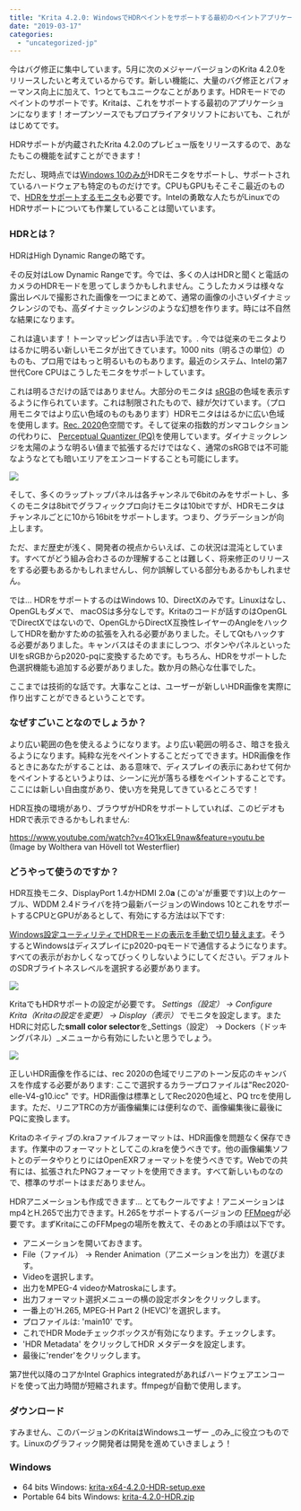 ```yaml
---
title: "Krita 4.2.0: WindowsでHDRペイントをサポートする最初のペイントアプリケーション"
date: "2019-03-17"
categories: 
  - "uncategorized-jp"
---
```


今はバグ修正に集中しています。5月に次のメジャーバージョンのKrita 4.2.0をリリースしたいと考えているからです。新しい機能に、大量のバグ修正とパフォーマンス向上に加えて、1つとてもユニークなことがあります。HDRモードでのペイントのサポートです。Kritaは、これをサポートする最初のアプリケーションになります！オープンソースでもプロプライアタリソフトにおいても、これがはじめてです。

HDRサポートが内蔵されたKrita 4.2.0のプレビュー版をリリースするので、あなたもこの機能を試すことができます！

ただし、現時点では[Windows 10のみが](https://support.microsoft.com/en-us/help/4040263/windows-10-hdr-advanced-color-settings)HDRモニタをサポートし、サポートされているハードウェアも特定のものだけです。CPUもGPUもそこそこ最近のもので、[HDRをサポートするモニタ](https://displayhdr.org/certified-products/)も必要です。Intelの勇敢な人たちがLinuxでのHDRサポートについても作業していることは聞いています。

### HDRとは？

HDRはHigh Dynamic Rangeの略です。

その反対はLow Dynamic Rangeです。今では、多くの人はHDRと聞くと電話のカメラのHDRモードを思ってしまうかもしれません。こうしたカメラは様々な露出レベルで撮影された画像を一つにまとめて、通常の画像の小さいダイナミックレンジのでも、高ダイナミックレンジのような幻想を作ります。時には不自然な結果になります。

これは違います！トーンマッピングは古い手法です。. 今では従来のモニタよりはるかに明るい新しいモニタが出てきています。1000 nits（明るさの単位）のものも、プロ用ではもっと明るいものもあります。最近のシステム、Intelの第7世代Core CPUはこうしたモニタをサポートしています。

これは明るさだけの話ではありません。大部分のモニタは [sRGB](https://en.wikipedia.org/wiki/SRGB)の色域を表示するように作られています。これは制限されたもので、緑が欠けています。（プロ用モニタではより広い色域のものもあります）HDRモニタははるかに広い色域を使用します。[Rec. 2020](https://en.wikipedia.org/wiki/Rec._2020)色空間です。そして従来の指数的ガンマコレクションの代わりに、 [Perceptual Quantizer (PQ)](https://en.wikipedia.org/wiki/High-dynamic-range_video#Perceptual_Quantizer)を使用しています。ダイナミックレンジを太陽のような明るい値まで拡張するだけではなく、通常のsRGBでは不可能なようなとても暗いエリアをエンコードすることも可能にします。

[![](/images/posts/2019/image3.png)](/images/posts/2019/image3.png)

そして、多くのラップトップパネルは各チャンネルで6bitのみをサポートし、多くのモニタは8bitでグラフィックプロ向けモニタは10bitですが、HDRモニタはチャンネルごとに10から16bitをサポートします。つまり、グラデーションが向上します。

ただ、まだ歴史が浅く、開発者の視点からいえば、この状況は混沌としています。すべてがどう組み合わさるのか理解することは難しく、将来修正のリリースをする必要もあるかもしれませんし、何か誤解している部分もあるかもしれません。

では... HDRをサポートするのはWindows 10、DirectXのみです。Linuxはなし、OpenGLもダメで、 macOSは多分なしです。Kritaのコードが話すのはOpenGLでDirectXではないので、OpenGLからDirectX互換性レイヤーのAngleをハックしてHDRを動かすための拡張を入れる必要がありました。そしてQtもハックする必要がありました。キャンバスはそのままにしつつ、ボタンやパネルといったUIをsRGBからp2020-pqに変換するためです。もちろん、HDRをサポートした色選択機能も追加する必要がありました。数か月の熱心な仕事でした。

ここまでは技術的な話です。大事なことは、ユーザーが新しいHDR画像を実際に作り出すことができるということです。

### なぜすごいことなのでしょうか？

より広い範囲の色を使えるようになります。より広い範囲の明るさ、暗さを扱えるようになります。純粋な光をペイントすることだってできます。HDR画像を作るときにあなたがすることは、ある意味で、ディスプレイの表示にあわせて何かをペイントするというよりは、シーンに光が落ちる様をペイントすることです。ここには新しい自由度があり、使い方を発見してきているところです！

HDR互換の環境があり、ブラウザがHDRをサポートしていれば、このビデオもHDRで表示できるかもしれません:

https://www.youtube.com/watch?v=4O1kxEL9naw&feature=youtu.be (Image by Wolthera van Hövell tot Westerflier)

### どうやって使うのですか？

HDR互換モニタ、DisplayPort 1.4かHDMI 2.0**a** (この'a'が重要です)以上のケーブル、WDDM 2.4ドライバを持つ最新バージョンのWindows 10とこれをサポートするCPUとGPUがあるとして、有効にする方法は以下です:

[Windows設定ユーティリティでHDRモードの表示を手動で切り替えます](https://support.microsoft.com/en-us/help/4040263/windows-10-hdr-advanced-color-settings)。そうするとWindowsはディスプレイにp2020-pqモードで通信するようになります。すべての表示がおかしくなってびっくりしないようにしてください。デフォルトのSDRブライトネスレベルを選択する必要があります。

[![](/images/posts/2019/hdr_settings.png)](/images/posts/2019/hdr_settings.png)

KritaでもHDRサポートの設定が必要です。 _Settings（設定） → Configure Krita（Kritaの設定を変更） → Display（表示）_ でモニタを設定します。またHDRに対応した**small color selector**を_Settings（設定） → Dockers（ドッキングパネル）_メニューから有効にしたいと思うでしょう。

[![](/images/posts/2019/hdr_krita_settings.png)](/images/posts/2019/hdr_krita_settings.png)

正しいHDR画像を作るには、rec 2020の色域でリニアのトーン反応のキャンバスを作成する必要があります: ここで選択するカラープロファイルは"Rec2020-elle-V4-g10.icc" です。HDR画像は標準としてRec2020色域と、PQ trcを使用します。ただ、リニアTRCの方が画像編集には便利なので、画像編集後に最後にPQに変換します。

Kritaのネイティブの.kraファイルフォーマットは、HDR画像を問題なく保存できます。作業中のフォーマットとしてこの.kraを使うべきです。他の画像編集ソフトとのデータやりとりにはOpenEXRフォーマットを使うべきです。Webでの共有には、拡張されたPNGフォーマットを使用できます。すべて新しいものなので、標準のサポートはまだありません。

HDRアニメーションも作成できます... とてもクールですよ！アニメーションはmp4とH.265で出力できます。H.265をサポートするバージョンの [FFMpeg](https://trac.ffmpeg.org/wiki/Encode/H.265)が必要です。まずKritaにこのFFMpegの場所を教えて、そのあとの手順は以下です。

- アニメーションを開いておきます。
- File（ファイル） → Render Animation（アニメーションを出力）を選びます。
- Videoを選択します。
- 出力をMPEG-4 videoかMatroskaにします。
- 出力フォーマット選択メニューの横の設定ボタンをクリックします。
- 一番上の'H.265, MPEG-H Part 2 (HEVC)'を選択します。
- プロファイルは: 'main10' です。
- これでHDR Modeチェックボックスが有効になります。チェックします。
- 'HDR Metadata' をクリックしてHDR メタデータを設定します。
- 最後に'render'をクリックします。

第7世代以降のコアかIntel Graphics integratedがあればハードウェアエンコードを使って出力時間が短縮されます。ffmpegが自動で使用します。

### ダウンロード

すみません、このバージョンのKritaはWindowsユーザー _のみ_に役立つものです。Linuxのグラフィック開発者は開発を進めていきましょう！

### Windows

- 64 bits Windows: [krita-x64-4.2.0-HDR-setup.exe](https://download.kde.org/unstable/krita/4.2.0-HDR/krita-x64-4.2.0-HDR-setup.exe)
- Portable 64 bits Windows: [krita-4.2.0-HDR.zip](https://download.kde.org/unstable/krita/4.2.0-HDR/krita-x64-4.2.0-HDR.zip)
